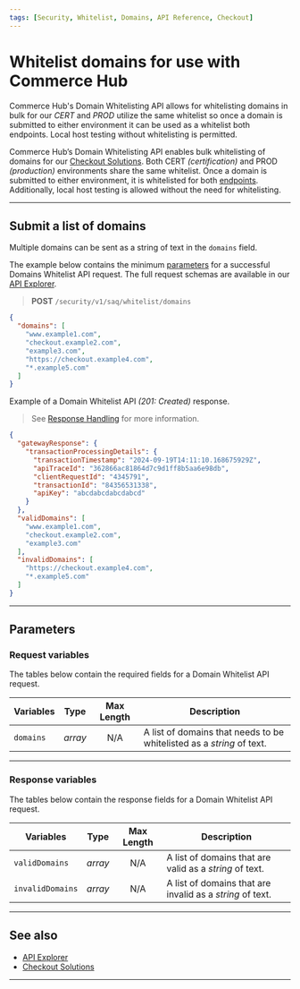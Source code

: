 ```yaml
---
tags: [Security, Whitelist, Domains, API Reference, Checkout]
---
```


# Whitelist domains for use with Commerce Hub

Commerce Hub's Domain Whitelisting API allows for whitelisting domains in bulk for our  *CERT* and *PROD* utilize the same whitelist so once a domain is submitted to either environment it can be used as a whitelist both endpoints. Local host testing without whitelisting is permitted.

Commerce Hub’s Domain Whitelisting API enables bulk whitelisting of domains for our [Checkout Solutions](?path=docs/Online-Mobile-Digital/Checkout/Checkout.md). Both CERT *(certification)* and PROD *(production)* environments share the same whitelist. Once a domain is submitted to either environment, it is whitelisted for both [endpoints](?path=docs/Resources/API-Documents/Use-Our-APIs.md). Additionally, local host testing is allowed without the need for whitelisting.

---

## Submit a list of domains

Multiple domains can be sent as a string of text in the `domains` field.

<!--
type: tab
titles: Request, Response
-->

The example below contains the minimum [parameters](#parameters) for a successful Domains Whitelist API request. The full request schemas are available in our [API Explorer](../api/?type=post&path=/security/v1/saq/whitelist/domains).

<!-- theme: success -->
> **POST** `/security/v1/saq/whitelist/domains`

```json
{
  "domains": [
    "www.example1.com",
    "checkout.example2.com",
    "example3.com",
    "https://checkout.example4.com",
    "*.example5.com"
  ]
}
```

<!--
type: tab
-->

Example of a Domain Whitelist API *(201: Created)* response.

<!-- theme: info -->
> See [Response Handling](?path=docs/Resources/Guides/Response-Codes/Response-Handling.md) for more information.

```json
{
  "gatewayResponse": {
    "transactionProcessingDetails": {
      "transactionTimestamp": "2024-09-19T14:11:10.168675929Z",
      "apiTraceId": "362866ac81864d7c9d1ff8b5aa6e98db",
      "clientRequestId": "4345791",
      "transactionId": "84356531338",
      "apiKey": "abcdabcdabcdabcd"
    }
  },
  "validDomains": [
    "www.example1.com",
    "checkout.example2.com",
    "example3.com"
  ],
  "invalidDomains": [
    "https://checkout.example4.com",
    "*.example5.com"
  ]
}
```

<!-- type: tab-end -->

---

## Parameters

### Request variables

The tables below contain the required fields for a Domain Whitelist API request.

| Variables | Type| Max Length | Description |
| ----- | :-----: | :-----: | ----- |
| `domains` | *array* | N/A | A list of domains that needs to be whitelisted as a *string* of text. |

---

### Response variables

The tables below contain the response fields for a Domain Whitelist API request.

| Variables | Type| Max Length | Description |
| ----- | :-----: | :-----: | ----- |
| `validDomains` | *array* | N/A | A list of domains that are valid as a *string* of text. |
| `invalidDomains` | *array* | N/A | A list of domains that are invalid as a *string* of text. |

---

## See also

- [API Explorer](../api/?type=post&path=/security/v1/saq/whitelist/domains)
- [Checkout Solutions](?path=docs/Online-Mobile-Digital/Checkout/Checkout.md)

---

